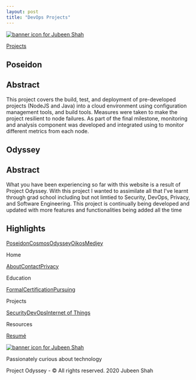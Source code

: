 ```yaml
---
layout: post
title: "DevOps Projects"
---
```

     

[![banner icon for Jubeen Shah](https://project-odyssey.s3.us-east-2.amazonaws.com/d130db536435d20d7579fafb511ca245.svg)](../index.markdown)

[Projects](../projects/devops.markdown)

[](../projects/devops/poseidon.markdown)

Poseidon
--------

Abstract
--------

This project covers the build, test, and deployment of pre-developed projects (NodeJS and Java) into a cloud environment using configuration management tools, and build tools. Measures were taken to make the project resilient to node failures. As part of the final milestone, monitoring and analysis component was developed and integrated using to monitor different metrics from each node.

[](../projects/devops/odyssey.markdown)

Odyssey
-------

Abstract
--------

What you have been experiencing so far with this website is a result of Project Odyssey. With this project I wanted to assimilate all that I've learnt through grad school including but not limtied to Security, DevOps, Privacy, and Software Engineering. This project is continually being developed and updated with more features and functionalities being added all the time

Highlights
----------

[Poseidon](../projects/devops/poseidon.markdown)[Cosmos](../projects/iot/cosmos.markdown)[Odyssey](../projects/devops/odyssey.markdown)[Oikos](../projects/security/oikos.markdown)[Medjey](../projects/security/medjay.markdown)

Home

[About](../index.markdown)[Contact](mailto:jnshah2@ncsu.edu)[Privacy](../privacy.markdown)

Education

[Formal](../education/formal.markdown)[Certification](../education/certifications.markdown)[Pursuing](../education/pursuing.markdown)

Projects

[Security](../projects/security.markdown)[DevOps](../projects/devops.markdown)[Internet of Things](../projects/iot.markdown)

Resources

[Resumé](https://project-odyssey.s3.us-east-2.amazonaws.com/Odyssey-Resources/Resume/JubeenShah-Resume.pdf)

[![banner icon for Jubeen Shah](https://project-odyssey.s3.us-east-2.amazonaws.com/d130db536435d20d7579fafb511ca245.svg)](../index.markdown)

Passionately curious about technology

Project Odyssey - © All rights reserved. 2020 Jubeen Shah
